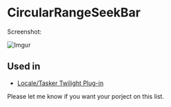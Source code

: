 CircularRangeSeekBar
====================

Screenshot:

![Imgur](Screenshot_0.1.png)


Used in
-------

 - [Locale/Tasker Twilight Plug-in](https://play.google.com/store/apps/details?id=com.terdelle.twilight)

Please let me know if you want your porject on this list.

